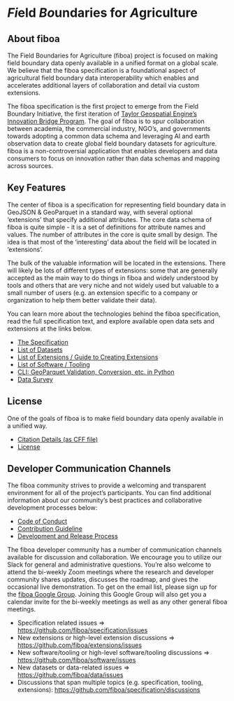 # *Fi*eld *Bo*undaries for *A*griculture

## About fiboa
The Field Boundaries for Agriculture (fiboa) project is focused on making field boundary data openly available in a unified format on a global scale. We believe that the fiboa specification is a foundational aspect of agricultural field boundary data interoperability which enables and accelerates additional layers of collaboration and detail via custom extensions. 

The fiboa specification is the first project to emerge from the Field Boundary Initiative, the first iteration of [Taylor Geospatial Engine’s Innovation Bridge Program](https://tgengine.org/taylor-geospatial-engines-first-innovation-bridge/). The goal of fiboa is to spur collaboration between academia, the commercial industry, NGO’s, and governments towards adopting a common data schema and leveraging AI and earth observation data to create global field boundary datasets for agriculture. fiboa is a non-controversial application that enables developers and data consumers to focus on innovation rather than data schemas and mapping across sources.

## Key Features
The center of fiboa is a specification for representing field boundary data in GeoJSON & GeoParquet in a standard way, with several optional ‘extensions’ that specify additional attributes. The core data schema of fiboa is quite simple - it is a set of definitions for attribute names and values. The number of attributes in the core is quite small by design. The idea is that most of the ‘interesting’ data about the field will be located in ‘extensions’. 

The bulk of the valuable information will be located in the extensions. There will likely be lots of different types of extensions: some that are generally accepted as the main way to do things in fiboa and widely understood by tools and others that are very niche and not widely used but valuable to a small number of users (e.g. an extension specific to a company or organization to help them better validate their data). 

You can learn more about the technologies behind the fiboa specification, read the full specification text, and explore available open data sets and extensions at the links below.

- [The Specification](https://github.com/fiboa/specification)
- [List of Datasets](https://github.com/fiboa/data)
- [List of Extensions / Guide to Creating Extensions](https://github.com/fiboa/extensions)
- [List of Software / Tooling](https://github.com/fiboa/software)
- [CLI: GeoParquet Validation, Conversion, etc. in Python](https://github.com/fiboa/cli)
- [Data Survey](https://github.com/fiboa/data-survey) 

## License
One of the goals of fiboa is to make field boundary data openly available in a unified way. 
- [Citation Details (as CFF file)](https://github.com/fiboa/specification/blob/main/CITATION.cff)
- [License](https://github.com/fiboa/specification/blob/main/LICENSE)

## Developer Communication Channels
The fiboa community strives to provide a welcoming and transparent environment for all of the project’s participants. You can find additional information about our community’s best practices and collaborative development processes below:
- [Code of Conduct](https://github.com/fiboa/specification/blob/main/CODE_OF_CONDUCT.md)
- [Contribution Guideline](https://github.com/fiboa/specification/blob/main/CONTRIBUTING.md)
- [Development and Release Process](https://github.com/fiboa/specification/blob/main/process.md)

The fiboa developer community has a number of communication channels available for discussion and collaboration. We encourage you to utilize our Slack for general and administrative questions. You’re also welcome to attend the bi-weekly Zoom meetings where the research and developer community shares updates, discusses the roadmap, and gives the occasional live demonstration. To get on the email list, please sign up for the [fiboa Google Group](https://groups.google.com/a/tgengine.org/g/fiboa). Joining this Google Group will also get you a calendar invite for the bi-weekly meetings as well as any other general fiboa meetings.
- Specification related issues => https://github.com/fiboa/specification/issues
- New extensions or high-level extension discussions => https://github.com/fiboa/extensions/issues
- New software/tooling or high-level software/tooling discussions => https://github.com/fiboa/software/issues
- New datasets or data-related issues => https://github.com/fiboa/data/issues
- Discussions that span multiple topics (e.g. specification, tooling, extensions): https://github.com/fiboa/specification/discussions

